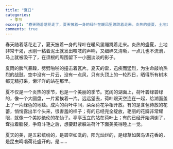 ```yaml
---
title: "夏日"
categories:
  - 季节
excerpt: "春天随着落花走了，夏天披着一身的绿叶在暖风里蹦跳着走来。炎热的盛夏，土地非常干渴，水刚一粘着泥土就发出吱吱的声响，又细碎又清晰，一点儿也不流淌，马上就被吸干了，在须根的周围留下一小圈淡淡的影子。"
comments: true
---
```


春天随着落花走了，夏天披着一身的绿叶在暖风里蹦跳着走来。炎热的盛夏，土地非常干渴，水刚一粘着泥土就发出吱吱的声响，又细碎又清晰，一点儿也不流淌，马上就被吸干了，在须根的周围留下一小圈淡淡的影子。

夏雨的脾气暴躁，劈劈啪啪的撞击着瓦片。夏天的雷，迅疾而猛烈，为生命敲响热烈的战鼓。空中没有一片云，没有一点风，只有头顶上的一轮烈日，晒得所有树木都无精打采，懒洋洋的站在那里。

夏不仅是一个炎热的季节，也是一个美丽的季节。宽阔的湖面上，荷叶碧绿碧绿的，像一个大圆盘，一片紧挨着一片。远远望去，荷叶跟天空连在一起，给湖面盖上了一片绿色的地毯。成片的荷叶中间，朵朵荷花争相开放。有的是含苞待放的花蕾，悄悄露出半个头来，很害羞的样子；有的已经完全绽放，艳丽的花瓣非常耀眼，就像一个美妙绝伦的花仙子。亭亭玉立的站在荷叶上；有的已经开始凋谢了，耷拉着脑袋，争奇斗艳之后，想要赶紧躲进荷叶下面美美得睡上一觉。

夏天的美，是五彩缤纷的，是碧空如洗的，阳光灿烂的，是绿草如茵鸟语花香的，是昆虫鸣唱荷花盛开的。是......
